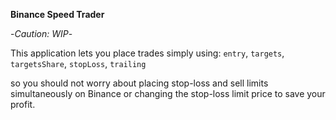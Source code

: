 ****Binance Speed Trader****

-_Caution: WIP_-

This application lets you place trades simply using:
`entry`, `targets`, `targetsShare`, `stopLoss`, `trailing`

so you should not worry about placing stop-loss and sell limits simultaneously on Binance or changing the stop-loss limit price to save your profit. 